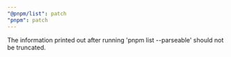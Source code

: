 ```yaml
---
"@pnpm/list": patch
"pnpm": patch
---
```


The information printed out after running 'pnpm list --parseable' should not be truncated.
